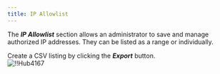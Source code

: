 ```yaml
---
title: IP Allowlist
---
```

The ***IP Allowlist*** section allows an administrator to save and manage authorized IP addresses. They can be listed as a range or individually.  

Create a CSV listing by clicking the ***Export*** button.  
![!!Hub4167](https://webdevolutions.azureedge.net/docs/en/hub/Hub4167.png) 


